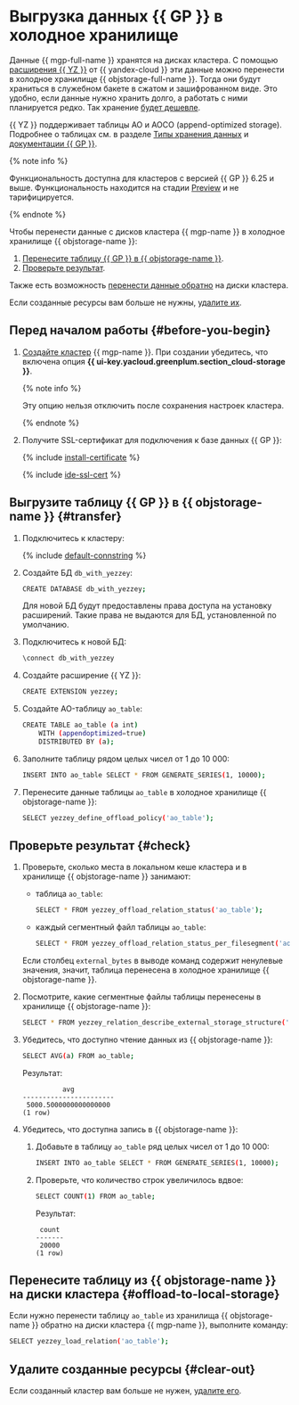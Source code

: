# Выгрузка данных {{ GP }} в холодное хранилище


Данные {{ mgp-full-name }} хранятся на дисках кластера. С помощью [расширения {{ YZ }}](https://github.com/yezzey-gp/yezzey/) от {{ yandex-cloud }} эти данные можно перенести в холодное хранилище {{ objstorage-full-name }}. Тогда они будут храниться в служебном бакете в сжатом и зашифрованном виде. Это удобно, если данные нужно хранить долго, а работать с ними планируется редко. Так хранение [будет дешевле](../../../storage/pricing.md).

{{ YZ }} поддерживает таблицы AO и AOCO (append-optimized storage). Подробнее о таблицах см. в разделе [Типы хранения данных](../../../managed-greenplum/concepts/tables.md) и [документации {{ GP }}](https://docs.vmware.com/en/VMware-Greenplum/7/greenplum-database/admin_guide-ddl-ddl-storage.html).


{% note info %}

Функциональность доступна для кластеров с версией {{ GP }} 6.25 и выше. Функциональность находится на стадии [Preview](../../../overview/concepts/launch-stages.md) и не тарифицируется.

{% endnote %}


Чтобы перенести данные с дисков кластера {{ mgp-name }} в холодное хранилище {{ objstorage-name }}:

1. [Перенесите таблицу {{ GP }} в {{ objstorage-name }}](#transfer).
1. [Проверьте результат](#check).

Также есть возможность [перенести данные обратно](#offload-to-local-storage) на диски кластера.

Если созданные ресурсы вам больше не нужны, [удалите их](#clear-out).

## Перед началом работы {#before-you-begin}

1. [Создайте кластер](../../../managed-greenplum/operations/cluster-create.md) {{ mgp-name }}. При создании убедитесь, что включена опция **{{ ui-key.yacloud.greenplum.section_cloud-storage }}**.

   {% note info %}

   Эту опцию нельзя отключить после сохранения настроек кластера.

   {% endnote %}

1. Получите SSL-сертификат для подключения к базе данных {{ GP }}:

   {% include [install-certificate](../../../_includes/mdb/mgp/install-certificate.md) %}

   {% include [ide-ssl-cert](../../../_includes/mdb/mdb-ide-ssl-cert.md) %}

## Выгрузите таблицу {{ GP }} в {{ objstorage-name }} {#transfer}

1. Подключитесь к кластеру:

   {% include [default-connstring](../../../_includes/mdb/mgp/default-connstring.md) %}

1. Создайте БД `db_with_yezzey`:

   ```bash
   CREATE DATABASE db_with_yezzey;
   ```

   Для новой БД будут предоставлены права доступа на установку расширений. Такие права не выдаются для БД, установленной по умолчанию.

1. Подключитесь к новой БД:

   ```bash
   \connect db_with_yezzey
   ```

1. Создайте расширение {{ YZ }}:

   ```bash
   CREATE EXTENSION yezzey;
   ```

1. Создайте AO-таблицу `ao_table`:

   ```bash
   CREATE TABLE ao_table (a int)
       WITH (appendoptimized=true)
       DISTRIBUTED BY (a);
   ```

1. Заполните таблицу рядом целых чисел от 1 до 10 000:

   ```bash
   INSERT INTO ao_table SELECT * FROM GENERATE_SERIES(1, 10000);
   ```

1. Перенесите данные таблицы `ao_table` в холодное хранилище {{ objstorage-name }}:

   ```bash
   SELECT yezzey_define_offload_policy('ao_table');
   ```

## Проверьте результат {#check}

1. Проверьте, сколько места в локальном кеше кластера и в хранилище {{ objstorage-name }} занимают:

   * таблица `ao_table`:

      ```bash
      SELECT * FROM yezzey_offload_relation_status('ao_table');
      ```

   * каждый сегментный файл таблицы `ao_table`:

      ```bash
      SELECT * FROM yezzey_offload_relation_status_per_filesegment('ao_table');
      ```

   Если столбец `external_bytes` в выводе команд содержит ненулевые значения, значит, таблица перенесена в холодное хранилище {{ objstorage-name }}.

1. Посмотрите, какие сегментные файлы таблицы перенесены в хранилище {{ objstorage-name }}:

   ```bash
   SELECT * FROM yezzey_relation_describe_external_storage_structure('ao_table');
   ```

1. Убедитесь, что доступно чтение данных из {{ objstorage-name }}:

   ```bash
   SELECT AVG(a) FROM ao_table;
   ```

   Результат:

   ```text
             avg          
   -----------------------
    5000.5000000000000000
   (1 row)
   ```

1. Убедитесь, что доступна запись в {{ objstorage-name }}:

   1. Добавьте в таблицу `ao_table` ряд целых чисел от 1 до 10 000:

      ```bash
      INSERT INTO ao_table SELECT * FROM GENERATE_SERIES(1, 10000);
      ```

   1. Проверьте, что количество строк увеличилось вдвое:

      ```bash
      SELECT COUNT(1) FROM ao_table;
      ```

      Результат:

      ```text
       count
      -------
       20000
      (1 row)
      ```

## Перенесите таблицу из {{ objstorage-name }} на диски кластера {#offload-to-local-storage}

Если нужно перенести таблицу `ao_table` из хранилища {{ objstorage-name }} обратно на диски кластера {{ mgp-name }}, выполните команду:

```bash
SELECT yezzey_load_relation('ao_table');
```

## Удалите созданные ресурсы {#clear-out}

Если созданный кластер вам больше не нужен, [удалите его](../../../managed-greenplum/operations/cluster-delete.md).
